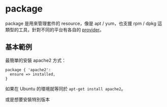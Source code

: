 # package

package 是用來管理套件的 resource，像是 apt / yum，也支援 rpm / dpkg 這類型的工具，針對不同的平台有各自的 [provider][package-provider]。

## 基本範例

最簡單的安裝 apache2 方式：

```puppet
package { 'apache2':
  ensure => installed,
}
```

如果在 Ubuntu 的環境就等同於 `apt-get install apache2`。

或是想要安裝特別版本



[package-provider]: https://puppet.com/docs/puppet/5.3/types/package.html#package-attribute-provider